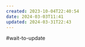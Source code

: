 ```yaml
---
created: 2023-10-04T22:40:54
date: 2024-03-03T11:41
updated: 2024-03-31T22:43
---
```

#wait-to-update 